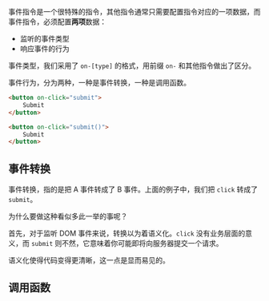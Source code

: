 事件指令是一个很特殊的指令，其他指令通常只需要配置指令对应的一项数据，而事件指令，必须配置**两项**数据：

* 监听的事件类型
* 响应事件的行为

事件类型，我们采用了 `on-[type]` 的格式，用前缀 `on-` 和其他指令做出了区分。

事件行为，分为两种，一种是事件转换，一种是调用函数。

```html
<button on-click="submit">
    Submit
</button>
```

```html
<button on-click="submit()">
    Submit
</button>
```

## 事件转换

事件转换，指的是把 A 事件转成了 B 事件。上面的例子中，我们把 `click` 转成了 `submit`。

为什么要做这种看似多此一举的事呢？

首先，对于监听 DOM 事件来说，转换以为着语义化。`click` 没有业务层面的意义，而 `submit` 则不然，它意味着你可能即将向服务器提交一个请求。

语义化使得代码变得更清晰，这一点是显而易见的。

## 调用函数

